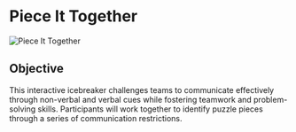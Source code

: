 # Piece It Together
![Piece It Together](images/piece-it-together.jpg)
## Objective
This interactive icebreaker challenges teams to communicate effectively through non-verbal and verbal cues while fostering teamwork and problem-solving skills. Participants will work together to identify puzzle pieces through a series of communication restrictions.
